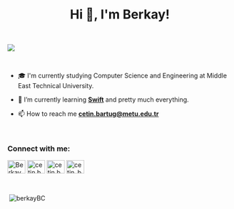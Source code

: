 <h1 align="center">Hi 👋, I'm Berkay!</h1>

<br>

![](https://komarev.com/ghpvc/?username=berkayBC&style=flat)

<br>

- 🎓 I'm currently studying Computer Science and Engineering at Middle East Technical University.

- 🌱 I’m currently learning [**Swift**](https://github.com/berkayBC/100daysSwift) and pretty much everything.

- 📫 How to reach me **cetin.bartug@metu.edu.tr**

<br>

<h3 align="left">Connect with me:</h3>
<p align="left">
  <a href="https://www.linkedin.com/in/cetin-berkaybartug98/" target="blank"><img align="center"
      src="https://raw.githubusercontent.com/rahuldkjain/github-profile-readme-generator/master/src/images/icons/Social/linked-in-alt.svg"
      alt="Berkay Bartug Cetin" height="30" width="40" /></a>
  <a href="https://www.facebook.com/cetin.bartug/" target="blank"><img align="center"
      src="https://raw.githubusercontent.com/rahuldkjain/github-profile-readme-generator/master/src/images/icons/Social/facebook.svg"
      alt="cetin.bartug" height="30" width="40" /></a>
  <a href="https://www.instagram.com/cetin.bartug/" target="blank"><img align="center"
      src="https://raw.githubusercontent.com/rahuldkjain/github-profile-readme-generator/master/src/images/icons/Social/instagram.svg"
      alt="cetin.bartug" height="30" width="40" /></a>
 <a href="https://twitter.com/cetin_bartug" target="blank"><img align="center"
      src="https://raw.githubusercontent.com/rahuldkjain/github-profile-readme-generator/master/src/images/icons/Social/twitter.svg"
      alt="cetin_bartug" height="30" width="40" /></a>
</p>

<br>

<p>&nbsp;<img align="center" src="https://github-readme-stats.vercel.app/api?username=berkayBC&show_icons=true&theme=dark&hide_border=true&locale=en" alt="berkayBC" /></p>
